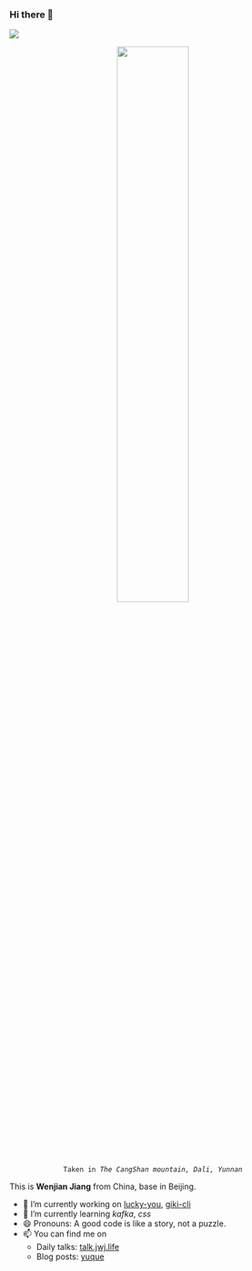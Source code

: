 ### Hi there 👋

![](https://visitor-badge.glitch.me/badge?page_id=jwenjian.jwenjian)

<p align="center">
<img width="50%" src="https://lc-gluttony.s3.amazonaws.com/TFf8iVx2AVxS/5e52532a51cf3a4afd8c/3CC8B88C-CA85-4B46-A1A8-398D78F31BF5.jpeg"/>
</p>
<p align="center">
  <code>Taken in <i>The CangShan mountain, Dali, Yunnan</i></code>
</p>

This is **Wenjian Jiang** from China, base in Beijing.

- 🔭 I’m currently working on [lucky-you](https://github.com/jwenjian/lucky-you), [giki-cli](https://github.com/jwenjian/giki-cli)
- 🌱 I’m currently learning *kafka*, *css*
- 😄 Pronouns: A good code is like a story, not a puzzle.
- 📫 You can find me on 
  - Daily talks: [talk.jwj.life](https://talk.jwj.life)
  - Blog posts: [yuque](https://yuque.com/jwenjian)
  
